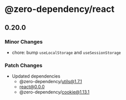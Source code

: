 # @zero-dependency/react

## 0.20.0

### Minor Changes

- chore: bump `useLocalStorage` and `useSessionStorage`

### Patch Changes

- Updated dependencies
  - @zero-dependency/utils@1.7.1
  - react@0.0.0
  - @zero-dependency/cookie@1.13.1
